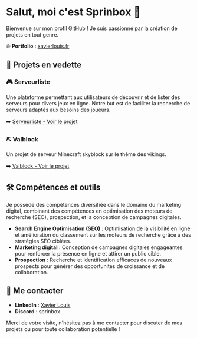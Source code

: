   # Salut, moi c'est Sprinbox 👋

Bienvenue sur mon profil GitHub ! Je suis passionné par la création de projets en tout genre.

🌐 **Portfolio** : [xavierlouis.fr](https://xavierlouis.fr)

## 📌 Projets en vedette

### 🎮 Serveurliste
Une plateforme permettant aux utilisateurs de découvrir et de lister des serveurs pour divers jeux en ligne. Notre but est de faciliter la recherche de serveurs adaptés aux besoins des joueurs.

➡️ [Serveurliste - Voir le projet](https://github.com/ton_nom_utilisateur/serveurliste)

### ⛏️ Valblock
Un projet de serveur Minecraft skyblock sur le thême des vikings.

➡️ [Valblock - Voir le projet](https://github.com/ton_nom_utilisateur/valblock)

## 🛠️ Compétences et outils

Je possède des compétences diversifiée dans le domaine du marketing digital, combinant des compétences en optimisation des moteurs de recherche (SEO), prospection, et la conception de campagnes digitales.

- **Search Engine Optimisation (SEO)** : Optimisation de la visibilité en ligne et amélioration du classement sur les moteurs de recherche grâce à des stratégies SEO ciblées.
- **Marketing digital** : Conception de campagnes digitales engageantes pour renforcer la présence en ligne et attirer un public cible.
- **Prospection** : Recherche et identification efficaces de nouveaux prospects pour générer des opportunités de croissance et de collaboration.

## 📱 Me contacter

- **LinkedIn** : [Xavier Louis](https://www.linkedin.com/in/ton_nom_linkedin)
- **Discord** : sprinbox

Merci de votre visite, n'hésitez pas à me contacter pour discuter de mes projets ou pour toute collaboration potentielle !
